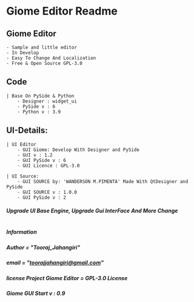 # Giome Editor Readme
## Giome Editor
    - Sample and little editor
    - In Develop
    - Easy To Change And Localization
    - Free & Open Source GPL-3.0
## Code
    | Base On PySide & Python
        - Designer : widget_ui
        - PySide v : 6
        - Python v : 3.9
## UI-Details:
    | UI Editor
        - GUI Giome: Develop With Designer and PySide
        - GUI v : 1.2
        - GUI PySide v : 6
        - GUI Licence : GPL-3.0
 
    | UI Source:
        - GUI SOURCE by: 'WANDERSON M.PIMENTA' Made With QtDesigner and PySide
        - GUI SOURCE v : 1.0.0
        - GUI PySide v : 2
 
 ##### __Upgrade UI Base Engine, Upgrade Gui InterFace And More Change__
 #
##### __Information__
##### __Author__ = "Tooraj_Jahangiri"
##### __email__ = "toorajjahangiri@gmail.com"
##### license Project Giome Editor =  __GPL-3.0 License__
##### Giome GUI Start __v : 0.9__ 
